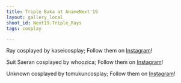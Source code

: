```yaml
---
title: Triple Baka at AnimeNext'19
layout: gallery_local
shoot_id: Next19.Triple_Rays
tags: cosplay

---
```


Ray cosplayed by kaseicosplay; Follow them on [Instagram](https://www.instagram.com/kaseicosplay)!

Suit Saeran cosplayed by whoozica; Follow them on [Instagram](https://www.instagram.com/whoozica)!

Unknown cosplayed by tomukuncosplay; Follow them on [Instagram](https://www.instagram.com/tomukuncosplay)!

